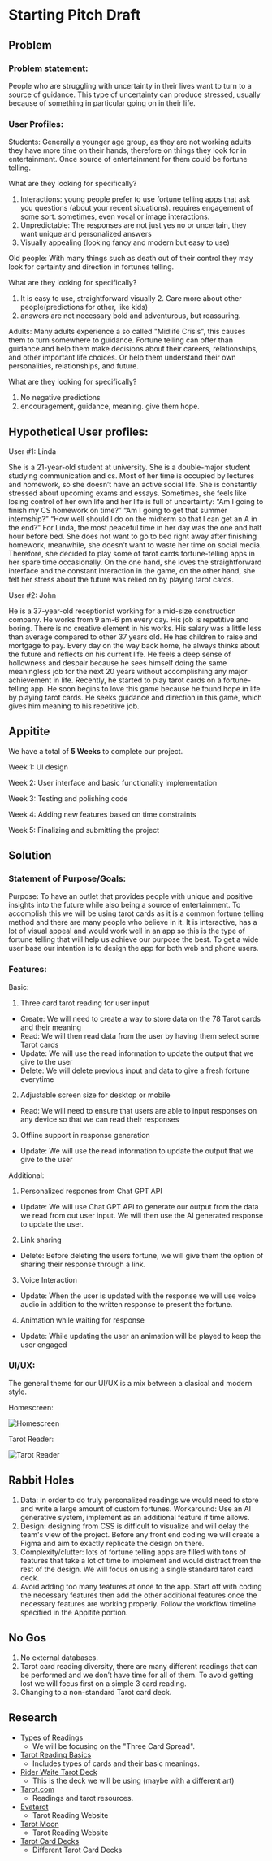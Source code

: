 # Starting Pitch Draft

## Problem
### Problem statement: 
People who are struggling with uncertainty in their lives want to turn to a source of guidance. This type of uncertainty can produce stressed, usually because of something in particular going on in their life.

### User Profiles:

Students: 
Generally a younger age group, as they are not working adults they have more time on their hands, therefore on things they look for in entertainment. Once  source of entertainment for them could be fortune telling. 

What are they looking for specifically?
1. Interactions: young people prefer to use fortune telling apps that ask you questions (about your recent situations). requires engagement of some sort. sometimes, even vocal or image interactions. 
2. Unpredictable: The responses are not just yes no or uncertain, they want unique and personalized answers
3. Visually appealing (looking fancy and modern but easy to use)


Old people:
With many things such as death out of their control they may look for certainty and direction in fortunes telling.

What are they looking for specifically?
1. It is easy to use, straightforward visually
2. Care more about other people(predictions for other, like kids)
3. answers are not necessary bold and adventurous, but reassuring.

Adults:
Many adults experience a so called "Midlife Crisis", this causes them to turn somewhere to guidance. Fortune telling can offer than guidance and help them make decisions about their careers, relationships, and other important life choices. Or help them understand their own personalities, relationships, and future.

What are they looking for specifically?
1. No negative predictions
2. encouragement, guidance, meaning. give them hope.

## Hypothetical User profiles:

User #1: Linda

She is a 21-year-old student at university. She is a double-major student studying communication and cs. Most of her time is occupied by lectures and homework, so she doesn’t have an active social life. She is constantly stressed about upcoming exams and essays. Sometimes, she feels like losing control of her own life and her life is full of uncertainty: “Am I going to finish my CS homework on time?” “Am I going to get that summer internship?” “How well should I do on the midterm so that I can get an A in the end?” For Linda, the most peaceful time in her day was the one and half hour before bed. She does not want to go to bed right away after finishing homework, meanwhile, she doesn’t want to waste her time on social media. Therefore, she decided to play some of tarot cards fortune-telling apps in her spare time occasionally. On the one hand, she loves the straightforward interface and the constant interaction in the game, on the other hand, she felt her stress about the future was relied on by playing tarot cards. 


User #2:  John

He is a 37-year-old receptionist working for a mid-size construction company. He works from 9 am-6 pm every day. His job is repetitive and boring. There is no creative element in his works. His salary was a little less than average compared to other 37 years old. He has children to raise and mortgage to pay. Every day on the way back home, he always thinks about the future and reflects on his current life. He feels a deep sense of hollowness and despair because he sees himself doing the same meaningless job for the next 20 years without accomplishing any major achievement in life. Recently, he started to play tarot cards on a fortune-telling app. He soon begins to love this game because he found hope in life by playing tarot cards. He seeks guidance and direction in this game, which gives him meaning to his repetitive job. 



## Appitite
We have a total of **5 Weeks** to complete our project.

Week 1:
UI design

Week 2:
User interface and basic functionality implementation

Week 3:
Testing and polishing code

Week 4:
Adding new features based on time constraints

Week 5:
Finalizing and submitting the project

## Solution
### Statement of Purpose/Goals:
Purpose: To have an outlet that provides people with unique and positive insights into the future while also being a source of entertainment. To accomplish this we will be using tarot cards as it is a common fortune telling method and there are many people who believe in it. It is interactive, has a lot of visual appeal and would work well in an app so this is the type of fortune telling that will help us achieve our purpose the best. To get a wide user base our intention is to design the app for both web and phone users. 

### Features:
Basic: 
1. Three card tarot reading for user input
  * Create: We will need to create a way to store data on the 78 Tarot cards and their meaning
  * Read: We will then read data from the user by having them select some Tarot cards
  * Update: We will use the read information to update the output that we give to the user
  * Delete: We will delete previous input and data to give a fresh fortune everytime
2. Adjustable screen size for desktop or mobile
  * Read: We will need to ensure that users are able to input responses on any device so that we can read their responses
3. Offline support in response generation
  * Update: We will use the read information to update the output that we give to the user

Additional:
1. Personalized respones from Chat GPT API
  * Update: We will use Chat GPT API to generate our output from the data we read from out user input. We will then use the AI generated response to update the user.
2. Link sharing
  * Delete: Before deleting the users fortune, we will give them the option of sharing their response through a link.
3. Voice Interaction
  * Update: When the user is updated with the response we will use voice audio in addition to the written response to present the fortune. 
4. Animation while waiting for response
  * Update: While updating the user an animation will be played to keep the user engaged



### UI/UX:
The general theme for our UI/UX is a mix between a clasical and modern style.

Homescreen:

![Homescreen](https://github.com/cse110-sp21-group02/cse110-sp21-group02/blob/f2e4699ff2d7fa76bc74e76163b48091a1857d5f/specs/pitch/Home%20Screen.png)

Tarot Reader:

![Tarot Reader](https://github.com/cse110-sp21-group02/cse110-sp21-group02/blob/0414f4cbf28c10d0161c11d300e89a3ebb334bcf/specs/pitch/Tarot%20Reader.png)

## Rabbit Holes
1. Data: in order to do truly personalized readings we would need to store and write a large amount of custom fortunes. Workaround: Use an AI generative system, implement as an additional feature if time allows.
2. Design: designing from CSS is difficult to visualize and will delay the team's view of the project. Before any front end coding we will create a Figma and aim to exactly replicate the design on there.
3. Complexity/clutter: lots of fortune telling apps are filled with tons of features that take a lot of time to implement and would distract from the rest of the design. We will focus on using a single standard tarot card deck.
4. Avoid adding too many features at once to the app. Start off with coding the necessary features then add the other additional features once the necessary features are working properly. Follow the workflow timeline specified in the Appitite portion.

## No Gos
1. No external databases.
2. Tarot card reading diversity, there are many different readings that can be performed and we don’t have time for all of them. To avoid getting lost we will focus first on a simple 3 card reading.
3. Changing to a non-standard Tarot card deck.

## Research
- [Types of Readings](https://midtownmanhattanpsychic.com/types-tarot-readings/) 
  - We will be focusing on the "Three Card Spread".
- [Tarot Reading Basics](https://www.mindbodygreen.com/articles/how-to-do-a-basic-tarot-reading)
  - Includes types of cards and their basic meanings.
- [Rider Waite Tarot Deck](https://www.tarot.com/tarot/decks/rider)
  - This is the deck we will be using (maybe with a different art)
- [Tarot.com](https://www.tarot.com/readings-reports/tarot-readings/celtic-cross)
  - Readings and tarot resources.
- [Evatarot](https://www.evatarot.net/)
  - Tarot Reading Website
- [Tarot Moon](https://tarotmoon.com/)
  - Tarot Reading Website
- [Tarot Card Decks](https://www.yourtarotlife.com/blog/tarot/types-and-use-of-tarot-cards/)
  - Different Tarot Card Decks

